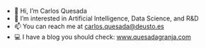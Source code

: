 - 👋 Hi, I’m Carlos Quesada
- 👀 I’m interested in Artificial Intelligence, Data Science, and R&D
- 📫 You can reach me at carlos.quesada@deusto.es
- 💻 I have a blog you should check: www.quesadagranja.com

<!---
quesadagranja/quesadagranja is a ✨ special ✨ repository because its `README.md` (this file) appears on your GitHub profile.
You can click the Preview link to take a look at your changes.
--->
